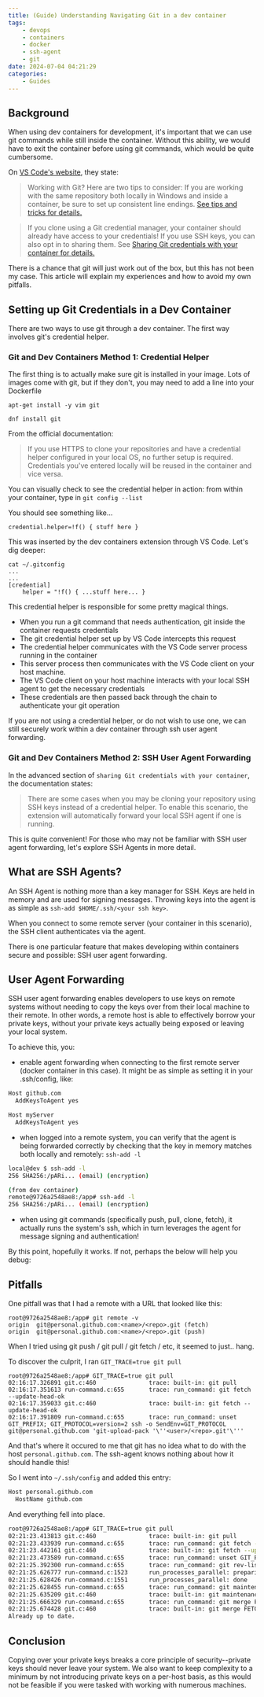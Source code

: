 ```yaml
---
title: (Guide) Understanding Navigating Git in a dev container
tags:
    - devops
    - containers
    - docker
    - ssh-agent
    - git
date: 2024-07-04 04:21:29
categories:
    - Guides
---
```


## Background

When using dev containers for development, it's important that we can use git commands while still inside the container. Without this ability, we would have to exit the container before using git commands, which would be quite cumbersome.

On [VS Code's website](https://code.visualstudio.com/docs/devcontainers/containers), they state:

> Working with Git?
> Here are two tips to consider:
> If you are working with the same repository both locally in Windows and inside a container, be sure to set up consistent line endings. [See tips and tricks for details.](https://code.visualstudio.com/docs/remote/troubleshooting#_resolving-git-line-ending-issues-in-wsl-resulting-in-many-modified-files)

> If you clone using a Git credential manager, your container should already have access to your credentials! If you use SSH keys, you can also opt in to sharing them. See [Sharing Git credentials with your container for details.](https://code.visualstudio.com/remote/advancedcontainers/sharing-git-credentials)

There is a chance that git will just work out of the box, but this has not been my case. This article will explain my experiences and how to avoid my own pitfalls.

## Setting up Git Credentials in a Dev Container

There are two ways to use git through a dev container. The first way involves git's credential helper.

### Git and Dev Containers Method 1: Credential Helper

The first thing is to actually make sure git is installed in your image. Lots of images come with git, but if they don't, you may need to add a line into your Dockerfile

<!-- Debian Based Distros -->

`apt-get install -y vim git`

<!-- RPM Based Distros -->

`dnf install git`

From the official documentation:

> If you use HTTPS to clone your repositories and have a credential helper configured in your local OS, no further setup is required. Credentials you've entered locally will be reused in the container and vice versa.

You can visually check to see the credential helper in action: from within your container, type in `git config --list`

You should see something like...

`credential.helper=!f() { stuff here }`

This was inserted by the dev containers extension through VS Code. Let's dig deeper:

```
cat ~/.gitconfig
...
...
[credential]
	helper = "!f() { ...stuff here... }

```

This credential helper is responsible for some pretty magical things.

-   When you run a git command that needs authentication, git inside the container requests credentials
-   The git credential helper set up by VS Code intercepts this request
-   The credential helper communicates with the VS Code server process running in the container
-   This server process then communicates with the VS Code client on your host machine.
-   The VS Code client on your host machine interacts with your local SSH agent to get the necessary credentials
-   These credentials are then passed back through the chain to authenticate your git operation

If you are not using a credential helper, or do not wish to use one, we can still securely work within a dev container through ssh user agent forwarding.

### Git and Dev Containers Method 2: SSH User Agent Forwarding

In the advanced section of `sharing Git credentials with your container`, the documentation states:

> There are some cases when you may be cloning your repository using SSH keys instead of a credential helper. To enable this scenario, the extension will automatically forward your local SSH agent if one is running.

This is quite convenient! For those who may not be familiar with SSH user agent forwarding, let's explore SSH Agents in more detail.

## What are SSH Agents?

An SSH Agent is nothing more than a key manager for SSH. Keys are held in memory and are used for signing messages. Throwing keys into the agent is as simple as `ssh-add $HOME/.ssh/<your ssh key>`.

When you connect to some remote server (your container in this scenario), the SSH client authenticates via the agent.

There is one particular feature that makes developing within containers secure and possible: SSH user agent forwarding.

## User Agent Forwarding

SSH user agent forwarding enables developers to use keys on remote systems without needing to copy the keys over from their local machine to their remote. In other words, a remote host is able to effectively borrow your private keys, without your private keys actually being exposed or leaving your local system.

To achieve this, you:

-   enable agent forwarding when connecting to the first remote server (docker container in this case). It might be as simple as setting it in your .ssh/config, like:

```bash
Host github.com
  AddKeysToAgent yes

Host myServer
  AddKeysToAgent yes
```

-   when logged into a remote system, you can verify that the agent is being forwarded correctly by checking that the key in memory matches both locally and remotely: `ssh-add -l`

```bash
local@dev $ ssh-add -l
256 SHA256:/pARi... (email) (encryption)

(from dev container)
remote@9726a2548ae8:/app# ssh-add -l
256 SHA256:/pARi... (email) (encryption)
```

-   when using git commands (specifically push, pull, clone, fetch), it actually runs the system's ssh, which in turn leverages the agent for message signing and authentication!

By this point, hopefully it works. If not, perhaps the below will help you debug:

## Pitfalls

One pitfall was that I had a remote with a URL that looked like this:

```
root@9726a2548ae8:/app# git remote -v
origin  git@personal.github.com:<name>/<repo>.git (fetch)
origin  git@personal.github.com:<name>/<repo>.git (push)
```

When I tried using git push / git pull / git fetch / etc, it seemed to just.. hang.

To discover the culprit, I ran
`GIT_TRACE=true git pull`

```
root@9726a2548ae8:/app# GIT_TRACE=true git pull
02:16:17.326891 git.c:460               trace: built-in: git pull
02:16:17.351613 run-command.c:655       trace: run_command: git fetch --update-head-ok
02:16:17.359033 git.c:460               trace: built-in: git fetch --update-head-ok
02:16:17.391809 run-command.c:655       trace: run_command: unset GIT_PREFIX; GIT_PROTOCOL=version=2 ssh -o SendEnv=GIT_PROTOCOL git@personal.github.com 'git-upload-pack '\''<user>/<repo>.git'\'''
```

And that's where it occured to me that git has no idea what to do with the host `personal.github.com`. The ssh-agent knows nothing about how it should handle this!

So I went into `~/.ssh/config` and added this entry:

```bash
Host personal.github.com
  HostName github.com
```

And everything fell into place.

```bash
root@9726a2548ae8:/app# GIT_TRACE=true git pull
02:21:23.413813 git.c:460               trace: built-in: git pull
02:21:23.433939 run-command.c:655       trace: run_command: git fetch --update-head-ok
02:21:23.442161 git.c:460               trace: built-in: git fetch --update-head-ok
02:21:23.473589 run-command.c:655       trace: run_command: unset GIT_PREFIX; GIT_PROTOCOL=version=2 ssh -o SendEnv=GIT_PROTOCOL git@personal.github.com 'git-upload-pack '\''<user>/<repo>.git'\'''
02:21:25.392300 run-command.c:655       trace: run_command: git rev-list --objects --stdin --not --all --quiet --alternate-refs
02:21:25.626777 run-command.c:1523      run_processes_parallel: preparing to run up to 1 tasks
02:21:25.628426 run-command.c:1551      run_processes_parallel: done
02:21:25.628455 run-command.c:655       trace: run_command: git maintenance run --auto --no-quiet
02:21:25.635209 git.c:460               trace: built-in: git maintenance run --auto --no-quiet
02:21:25.666329 run-command.c:655       trace: run_command: git merge FETCH_HEAD
02:21:25.674428 git.c:460               trace: built-in: git merge FETCH_HEAD
Already up to date.
```

## Conclusion

Copying over your private keys breaks a core principle of security--private keys should never leave your system. We also want to keep complexity to a minimum by not introducing private keys on a per-host basis, as this would not be feasible if you were tasked with working with numerous machines.

